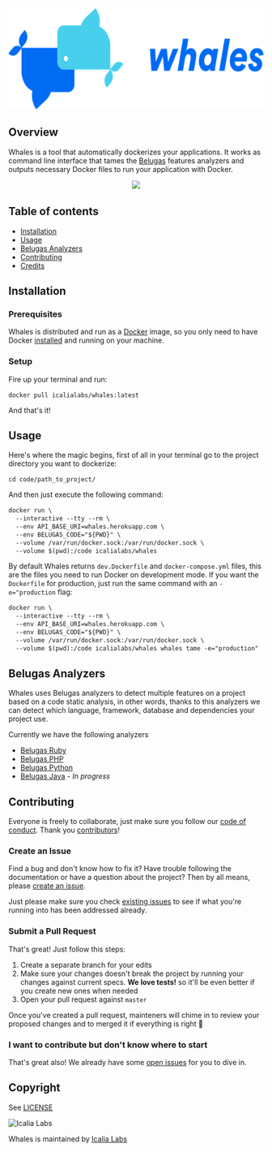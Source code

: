 <p align="center">
  <img src="logo.png" height="200px" alt="whales"/>
</p>

## Overview

Whales is a tool that automatically dockerizes your applications. It works as command line interface that tames the [Belugas](#belugas-analyzers) features analyzers and outputs necessary Docker files to run your application with Docker.

<p align="center">
  <img src="https://im3.ezgif.com/tmp/ezgif-3-91ba054284.gif">
</p>

## Table of contents

- [Installation](#installation)
- [Usage](#usage)
- [Belugas Analyzers](#belugas-analyzers)
- [Contributing](#contributing)
- [Credits](#credits)

## Installation

### Prerequisites

Whales is distributed and run as a [Docker](https://hub.docker.com/r/icalialabs/whales/) image, so you only need to have Docker [installed](https://docs.docker.com/engine/installation/) and running on your machine.

### Setup

Fire up your terminal and run: 

```console
docker pull icalialabs/whales:latest
```

And that's it! 

## Usage

Here's where the magic begins, first of all in your terminal go to the project directory you want to dockerize:

```console
cd code/path_to_project/
```

And then just execute the following command:

```console
docker run \
  --interactive --tty --rm \
  --env API_BASE_URI=whales.herokuapp.com \
  --env BELUGAS_CODE="${PWD}" \
  --volume /var/run/docker.sock:/var/run/docker.sock \
  --volume $(pwd):/code icalialabs/whales
```

By default Whales returns `dev.Dockerfile` and `docker-compose.yml` files, this are the files you need to run Docker on development mode. If you want the `Dockerfile` for production, just run the same command with an `-e="production` flag:

```console
docker run \
  --interactive --tty --rm \
  --env API_BASE_URI=whales.herokuapp.com \
  --env BELUGAS_CODE="${PWD}" \
  --volume /var/run/docker.sock:/var/run/docker.sock \
  --volume $(pwd):/code icalialabs/whales whales tame -e="production"
``` 

## Belugas Analyzers

Whales uses Belugas analyzers to detect multiple features on a project based on a code static analysis, in other words, thanks to this analyzers we can detect which language, framework, database and dependencies your project use.

Currently we have the following analyzers

- [Belugas Ruby](https://github.com/IcaliaLabs/belugas-ruby)
- [Belugas PHP](https://github.com/IcaliaLabs/belugas)
- [Belugas Python](https://github.com/IcaliaLabs/belugas-python)
- [Belugas Java](https://github.com/IcaliaLabs/belugas-java) - _In progress_

## Contributing

Everyone is freely to collaborate, just make sure you follow our [code of conduct](https://github.com/IcaliaLabs/whales-cli/blob/master/CODE_OF_CONDUCT.md). Thank you [contributors](https://github.com/IcaliaLabs/whales-cli/graphs/contributors)!

### Create an Issue

Find a bug and don't know how to fix it? Have trouble following the documentation or have a question about the project? Then by all means, please [create an issue](https://github.com/IcaliaLabs/whales-cli/issues/new).

Just please make sure you check [existing issues](https://github.com/IcaliaLabs/whales-cli/issues) to see if what you're running into has been addressed already.

### Submit a Pull Request

That's great! Just follow this steps:

1. Create a separate branch for your edits
2. Make sure your changes doesn't break the project by running your changes against current specs. **We love tests!** so it'll be even better if you create new ones when needed
3. Open your pull request against `master`

Once you've created a pull request, mainteners will chime in to review your proposed changes and to merged it if everything is right :tada:

### I want to contribute but don't know where to start

That's great also! We already have some [open issues](https://github.com/IcaliaLabs/whales-cli/issues) for you to dive in.

## Copyright

See [LICENSE](https://github.com/IcaliaLabs/whales-cli/blob/master/LICENSE.txt)

![Icalia Labs](https://raw.githubusercontent.com/IcaliaLabs/kaishi/master/logo.png)

Whales is maintained by [Icalia Labs](http://www.icalialabs.com/team)
